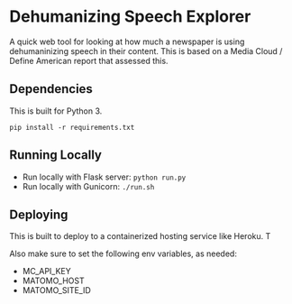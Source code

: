 Dehumanizing Speech Explorer
============================

A quick web tool for looking at how much a newspaper is using dehumaninizing speech in their content.
This is based on a Media Cloud / Define American report that assessed this.

Dependencies
------------

This is built for Python 3.

```
pip install -r requirements.txt
```

Running Locally
---------------

* Run locally with Flask server: `python run.py`
* Run locally with Gunicorn: `./run.sh`

Deploying
---------

This is built to deploy to a containerized hosting service like Heroku. T

Also make sure to set the following env variables, as needed:
* MC_API_KEY
* MATOMO_HOST
* MATOMO_SITE_ID
